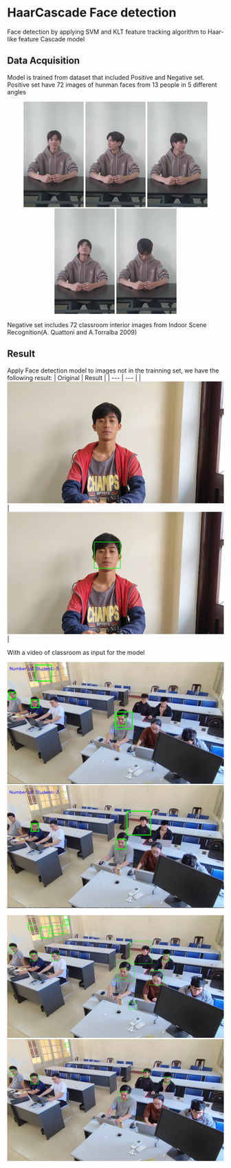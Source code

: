 # HaarCascade Face detection
 Face detection by applying SVM and KLT feature tracking algorithm to Haar-like feature Cascade model
## Data Acquisition
Model is trained from dataset that included Positive and Negative set. Positive set have 72 images of hunman faces from 13 people in 5 different angles

<p align="center">
<img src="https://github.com/HuyNNQ-127/HaarCascade-Face-detection/blob/main/assets/khanhduong0.png" width="140" height="245">  <img src="https://github.com/HuyNNQ-127/HaarCascade-Face-detection/blob/main/assets/khanhduong1.png" width="140" height="245">  <img src="https://github.com/HuyNNQ-127/HaarCascade-Face-detection/blob/main/assets/khanhduong2.png" width="140" height="245">  <img src="https://github.com/HuyNNQ-127/HaarCascade-Face-detection/blob/main/assets/khanhduong3.png" width="140" height="245">  <img src="https://github.com/HuyNNQ-127/HaarCascade-Face-detection/blob/main/assets/khanhduong4.png" width="140" height="245">
</p>

Negative set includes 72 classroom interior images from Indoor Scene Recognition(A. Quattoni and A.Torralba 2009)
## Result
Apply Face detection model to images not in the trainning set, we have the following result:
| Original | Result |
| --- | --- |
| ![Original Image](https://github.com/HuyNNQ-127/HaarCascade-Face-detection/blob/main/assets/tiennhat0.png) | ![Result Image](https://github.com/HuyNNQ-127/HaarCascade-Face-detection/blob/main/assets/tagged_tiennhat0.png) |

With a video of classroom as input for the model

<p align="center">
  <img src="https://github.com/HuyNNQ-127/HaarCascade-Face-detection/blob/main/assets/minneighbor1.PNG">
  <img src="https://github.com/HuyNNQ-127/HaarCascade-Face-detection/blob/main/assets/minneighbor5.PNG">
</p>

<p align="center">
  <img src="https://github.com/HuyNNQ-127/HaarCascade-Face-detection/blob/main/assets/minneighbor1_klt.PNG">
  <img src="https://github.com/HuyNNQ-127/HaarCascade-Face-detection/blob/main/assets/minneighbor5_klt.PNG">
</p>


